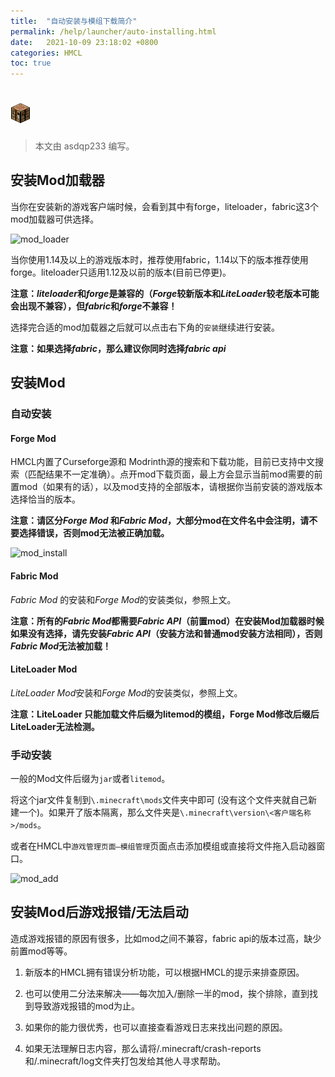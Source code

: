 ```yaml
---
title:  "自动安装与模组下载简介"
permalink: /help/launcher/auto-installing.html
date:   2021-10-09 23:18:02 +0800
categories: HMCL
toc: true
---
```


# ![](/icon.png)

> 本文由 asdqp233 编写。

## 安装Mod加载器

当你在安装新的游戏客户端时候，会看到其中有forge，liteloader，fabric这3个mod加载器可供选择。

![mod_loader](/assets/img/docs/auto-installing/mod_loader.png)

当你使用1.14及以上的游戏版本时，推荐使用fabric，1.14以下的版本推荐使用forge。liteloader只适用1.12及以前的版本(目前已停更)。

**注意：*liteloader*和*forge*是兼容的（*Forge*较新版本和*LiteLoader*较老版本可能会出现不兼容），但*fabric*和*forge*不兼容！**

选择完合适的mod加载器之后就可以点击右下角的`安装`继续进行安装。

**注意：如果选择*fabric*，那么建议你同时选择*fabric api***

## 安装Mod

### 自动安装

#### Forge Mod

HMCL内置了Curseforge源和 Modrinth源的搜索和下载功能，目前已支持中文搜索（匹配结果不一定准确）。点开mod下载页面，最上方会显示当前mod需要的前置mod（如果有的话），以及mod支持的全部版本，请根据你当前安装的游戏版本选择恰当的版本。

**注意：请区分*Forge Mod* 和*Fabric Mod*，大部分mod在文件名中会注明，请不要选择错误，否则mod无法被正确加载。**

![mod_install](/assets/img/docs/auto-installing/mod_install.png)

#### Fabric Mod

*Fabric Mod* 的安装和*Forge Mod*的安装类似，参照上文。

**注意：所有的*Fabric Mod*都需要*Fabric API*（前置mod）在安装Mod加载器时候如果没有选择，请先安装*Fabric API*（安装方法和普通mod安装方法相同），否则*Fabric Mod*无法被加载！**

#### LiteLoader Mod

*LiteLoader Mod*安装和*Forge Mod*的安装类似，参照上文。

**注意：LiteLoader 只能加载文件后缀为litemod的模组，Forge Mod修改后缀后LiteLoader无法检测。**

### 手动安装

一般的Mod文件后缀为`jar`或者`litemod`。

将这个jar文件复制到`\.minecraft\mods`文件夹中即可 (没有这个文件夹就自己新建一个)。如果开了版本隔离，那么文件夹是`\.minecraft\version\<客户端名称>/mods`。

或者在HMCL中`游戏管理页面—模组管理`页面点击添加模组或直接将文件拖入启动器窗口。

![mod_add](assets/img/docs/auto-installing/mod_add.png)

## 安装Mod后游戏报错/无法启动

造成游戏报错的原因有很多，比如mod之间不兼容，fabric api的版本过高，缺少前置mod等等。

1. 新版本的HMCL拥有错误分析功能，可以根据HMCL的提示来排查原因。

2. 也可以使用二分法来解决——每次加入/删除一半的mod，挨个排除，直到找到导致游戏报错的mod为止。

3. 如果你的能力很优秀，也可以直接查看游戏日志来找出问题的原因。

4. 如果无法理解日志内容，那么请将/.minecraft/crash-reports和/.minecraft/log文件夹打包发给其他人寻求帮助。

